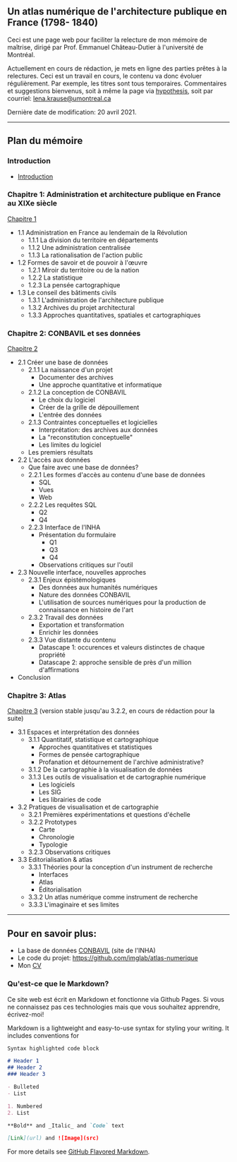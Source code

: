 ## Un atlas numérique de l'architecture publique en France (1798- 1840)

Ceci est une page web pour faciliter la relecture de mon mémoire de maîtrise, dirigé par Prof. Emmanuel Château-Dutier à l'université de Montréal.

Actuellement en cours de rédaction, je mets en ligne des parties prêtes à la relectures. Ceci est un travail en cours, le contenu va donc évoluer régulièrement. Par exemple, les titres sont tous temporaires. Commentaires et suggestions bienvenus, soit à même la page via [hypothesis](https://web.hypothes.is/#features), soit par courriel: lena.krause@umontreal.ca

Dernière date de modification: 20 avril 2021.

___



## Plan du mémoire



### Introduction

-  [Introduction](./Redaction/Intro.md)

### Chapitre 1: Administration et architecture publique en France au XIXe siècle

[Chapitre 1](./Redaction/Chapitre1.md) 

- 1.1 Administration en France au lendemain de la Révolution
  - 1.1.1 La division du territoire en départements
  - 1.1.2 Une administration centralisée
  - 1.1.3 La rationalisation de l'action public
- 1.2 Formes de savoir et de pouvoir à l'œuvre
  - 1.2.1 Miroir du territoire ou de la nation
  - 1.2.2 La statistique
  - 1.2.3 La pensée cartographique
- 1.3 Le conseil des bâtiments civils
  - 1.3.1 L'administration de l'architecture publique
  - 1.3.2 Archives du projet architectural
  - 1.3.3 Approches quantitatives, spatiales et cartographiques



### Chapitre 2: CONBAVIL et ses données

[Chapitre 2](./Redaction/Chapitre2.md) 

- 2.1 Créer une base de données 
  - 2.1.1 La naissance d'un projet
    - Documenter des archives
    - Une approche quantitative et informatique
  - 2.1.2 La conception de CONBAVIL
    - Le choix du logiciel 
    - Créer de la grille de dépouillement
    - L'entrée des données
  - 2.1.3 Contraintes conceptuelles et logicielles
    - Interprétation: des archives aux données
    - La "reconstitution conceptuelle" 
    - Les limites du logiciel
  - Les premiers résultats
- 2.2 L'accès aux données 
  - Que faire avec une base de données?
  - 2.2.1 Les formes d'accès au contenu d'une base de données
    - SQL
    - Vues
    - Web
  - 2.2.2 Les requêtes SQL
    - Q2
    - Q4
  - 2.2.3 Interface de l'INHA
    - Présentation du formulaire
      - Q1
      - Q3
      - Q4
    - Observations critiques sur l'outil 
- 2.3 Nouvelle interface, nouvelles approches
  - 2.3.1 Enjeux épistémologiques 
    - Des données aux humanités numériques
    - Nature des données CONBAVIL
    - L'utilisation de sources numériques pour la production de connaissance en histoire de l'art
  - 2.3.2 Travail des données
    - Exportation et transformation
    - Enrichir les données
  - 2.3.3 Vue distante du contenu
    - Datascape 1: occurences et valeurs distinctes de chaque propriété 
    - Datascape 2: approche sensible de près d'un million d'affirmations
- Conclusion 

### Chapitre 3: Atlas

[Chapitre 3](./Redaction/Chapitre3.md) (version stable jusqu'au 3.2.2, en cours de rédaction pour la suite)

- 3.1 Espaces et interprétation des données 
  - 3.1.1 Quantitatif, statistique et cartographique
    - Approches quantitatives et statistiques
    - Formes de pensée cartographique 
    - Profanation et détournement de l'archive administrative? 
  - 3.1.2 De la cartographie à la visualisation de données
  - 3.1.3 Les outils de visualisation et de cartographie numérique
    - Les logiciels
    - Les SIG
    - Les librairies de code
- 3.2 Pratiques de visualisation et de cartographie
  - 3.2.1 Premières expérimentations et questions d'échelle
  - 3.2.2 Prototypes
    - Carte
    - Chronologie 
    - Typologie
  - 3.2.3 Observations critiques
- 3.3 Editorialisation & atlas
  - 3.3.1 Théories pour la conception d'un instrument de recherche
    - Interfaces
    - Atlas
    - Éditorialisation
  - 3.3.2 Un atlas numérique comme instrument de recherche
  - 3.3.3 L'imaginaire et ses limites


___

## Pour en savoir plus:

- La base de données [CONBAVIL](https://www.inha.fr/fr/ressources/outils-documentaires/conseil-des-batiments-civils-conbavil.html) (site de l'INHA)
- Le code du projet: https://github.com/imglab/atlas-numerique
- Mon [CV](lenamk.site)



### Qu'est-ce que le Markdown? 

Ce site web est écrit en Markdown et fonctionne via Github Pages. Si vous ne connaissez pas ces technologies mais que vous souhaitez apprendre, écrivez-moi!

Markdown is a lightweight and easy-to-use syntax for styling your writing. It includes conventions for

```markdown
Syntax highlighted code block

# Header 1
## Header 2
### Header 3

- Bulleted
- List

1. Numbered
2. List

**Bold** and _Italic_ and `Code` text

[Link](url) and ![Image](src)
```

For more details see [GitHub Flavored Markdown](https://guides.github.com/features/mastering-markdown/).